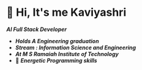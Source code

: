 # 👋 Hi, It's me Kaviyashri 
***AI Full Stack Developer***
- ***Holds A Engineering graduation***
-  ***Stream : Information Science and Engineering***
-  ***At M S Ramaiah Institute of Technology***
- 👀 ***Energetic Programming skills***

  

<!---
Kaviyashri-Naidu/Kaviyashri-Naidu is a ✨ special ✨ repository because its `README.md` (this file) appears on your GitHub profile.
You can click the Preview link to take a look at your changes.
--->
